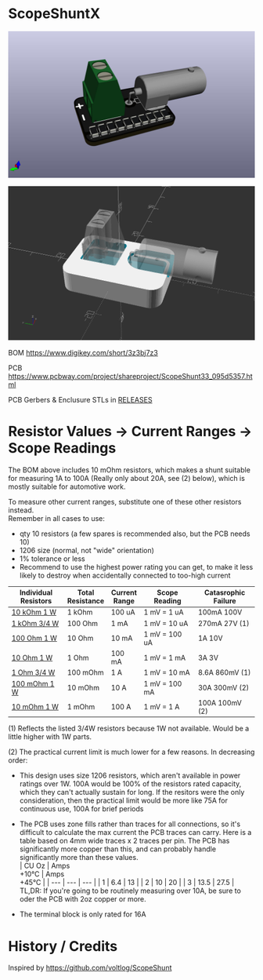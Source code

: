 # ScopeShuntX

![](pcb/ScopeShuntX.jpg)

![](enclosure/ScopeShuntX_enclosure.png)

BOM https://www.digikey.com/short/3z3bj7z3

PCB https://www.pcbway.com/project/shareproject/ScopeShunt33_095d5357.html

PCB Gerbers & Enclusure STLs in [RELEASES](../../releases/)

# Resistor Values -> Current Ranges -> Scope Readings
The BOM above includes 10 mOhm resistors, which makes a shunt suitable for measuring 1A to 100A (Really only about 20A, see (2) below), which is mostly suitable for automotive work.

To measure other current ranges, substitute one of these other resistors instead.  
Remember in all cases to use:  
 * qty 10 resistors (a few spares is recommended also, but the PCB needs 10)  
 * 1206 size (normal, not "wide" orientation)  
 * 1% tolerance or less  
 * Recommend to use the highest power rating you can get, to make it less likely to destroy when accidentally connected to too-high current  

<!-- general search, all resistances https://www.digikey.com/short/wwhwwcjd -->

 | Individual<br>Resistors | Total<br>Resistance | Current<br>Range | Scope<br>Reading | Catasrophic<br>Failure |
 | --- | --- | --- | --- | --- |
 | [10 kOhm 1 W](https://www.digikey.com/short/cfbp8cz7) | 1 kOhm | 100 uA | 1 mV = 1 uA | 100mA 100V |
 | [1 kOhm 3/4 W](https://www.digikey.com/short/vp9hpb5z) | 100 Ohm | 1 mA | 1 mV = 10 uA | 270mA 27V (1) |
 | [100 Ohm 1 W](https://www.digikey.com/short/dbw91twt) | 10 Ohm | 10 mA | 1 mV = 100 uA | 1A 10V |
 | [10 Ohm 1 W](https://www.digikey.com/short/b54bzdjr) | 1 Ohm | 100 mA | 1 mV = 1 mA | 3A 3V |
 | [1 Ohm 3/4 W](https://www.digikey.com/short/f9hpctpn) | 100 mOhm | 1 A | 1 mV = 10 mA | 8.6A 860mV (1) |
 | [100 mOhm 1 W](https://www.digikey.com/short/brpqvpnv) | 10 mOhm | 10 A | 1 mV = 100 mA | 30A 300mV (2) |
 | [10 mOhm 1 W](https://www.digikey.com/short/mjnfq7dt) | 1 mOhm | 100 A | 1 mV = 1 A | 100A 100mV (2) |

 (1) Reflects the listed 3/4W resistors because 1W not available. Would be a little higher with 1W parts.

 (2) The practical current limit is much lower for a few reasons. In decreasing order:

 * This design uses size 1206 resistors, which aren't available in power ratings over 1W. 100A would be 100% of the resistors rated capacity, which they can't actually sustain for long. If the resitors were the only consideration, then the practical limit would be more like 75A for continuous use, 100A for brief periods  
 * The PCB uses zone fills rather than traces for all connections, so it's difficult to calculate the max current the PCB traces can carry. Here is a table based on 4mm wide traces x 2 traces per pin. The PCB has significantly more copper than this, and can probably handle significantly more than these values.  
 | CU Oz | Amps<br>+10°C | Amps<br>+45°C |
 | --- | --- | --- |
 | 1 | 6.4 | 13 |
 | 2 | 10  | 20 |
 | 3 | 13.5 | 27.5 |
 TL,DR: If you're going to be routinely measuring over 10A, be sure to oder the PCB with 2oz copper or more.

 * The terminal block is only rated for 16A

# History / Credits
Inspired by https://github.com/voltlog/ScopeShunt
